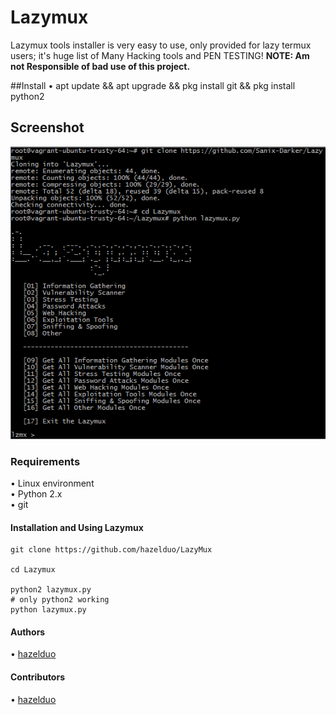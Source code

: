 # Lazymux
Lazymux tools installer is very easy to use, only provided for lazy termux users; it's huge list of Many Hacking tools and PEN TESTING!
**NOTE: Am not Responsible of bad use of this project.**

##Install
• apt update && apt upgrade && pkg install git && pkg install python2
## Screenshot
<img src="core/lazymux2.png">

### Requirements
• Linux environment<br>
• Python 2.x<br>
• git<br>

#### Installation and Using Lazymux
```shell
git clone https://github.com/hazelduo/LazyMux
 
cd Lazymux

python2 lazymux.py
# only python2 working 
python lazymux.py
```

#### Authors
• [hazelduo](https://github.com/hazelduo)

#### Contributors
• [hazelduo](https://github.com/hazelduo)
